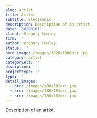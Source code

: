 ```yaml
---
slug: artist
title: Artist
subtitle: Electronic
description: Description of an artist.
date: '20200101'
client: Gregory Cowley
firm: ''
author: Gregory Cowley
status: ''
hero_image: /images/1920x1080ori.jpg
category: artist
categoryAlt: ''
discipline: ''
projecttype: ''
type: ''
detail_images:
  - src: /images/180x101ori.jpg
  - src: /images/180x101ori.jpg
  - src: /images/180x101ori.jpg
---
```


Description of an artist.
